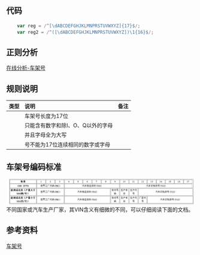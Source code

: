 ## 代码
``` js
	var reg = /^[\dABCDEFGHJKLMNPRSTUVWXYZ]{17}$/;
	var reg2 = /^([\dABCDEFGHJKLMNPRSTUVWXYZ])\1{16}$/;
```

## 正则分析
[在线分析-车架号](https://regexper.com/?#%2F%5E%5B%5CdABCDEFGHJKLMNPRSTUVWXYZ%5D%7B17%7D%24%2F "在线分析-车架号")


## 规则说明

| 类型 | 说明                              | 备注 |
| :--- | :-------------------------------- | :--- |
|      | 车架号长度为17位                  |      |
|      | 只能含有数字和除I、O、Q以外的字母 |      |
|      | 并且字母全为大写                  |      |
|      | 号不能为17位连续相同的数字或字母  |      |

## 车架号编码标准
![车架号编码标准](./images/vin.jpg)
不同国家或汽车生产厂家，其VIN含义有细微的不同，可以仔细阅读下面的文档。

## 参考资料
[车架号](https://baike.baidu.com/item/%E8%BD%A6%E8%BE%86%E8%AF%86%E5%88%AB%E5%8F%B7%E7%A0%81/4338309?fr=aladdin&fromtitle=%E8%BD%A6%E6%9E%B6%E5%8F%B7&fromid=1228700#3)